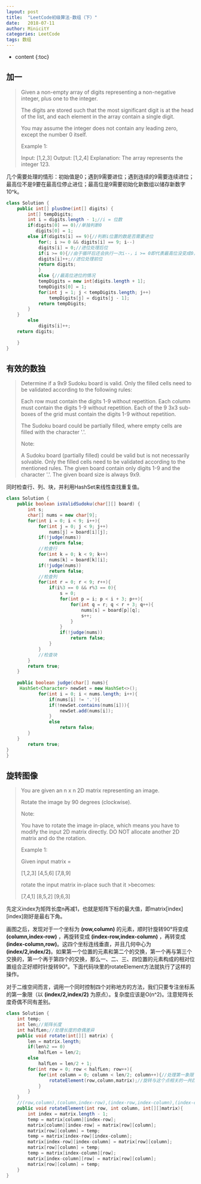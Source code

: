 ```yaml
---
layout: post
title:  "LeetCode初级算法-数组（下）"
date:   2018-07-11
author: MinicitY
categories: LeetCode
tags: 数组
---
```


* content
{:toc}

## **加一**
>Given a non-empty array of digits representing a non-negative integer, plus one to the integer.
>
>The digits are stored such that the most significant digit is at the head of the list, and each element in the array contain a single digit.
>
>You may assume the integer does not contain any leading zero, except the number 0 itself.
>
>Example 1:
>
>Input: [1,2,3]
>Output: [1,2,4]
>Explanation: The array represents the integer 123.




几个需要处理的情形：初始值是0；遇到9需要进位；遇到连续的9需要连续进位；最高位不是9要在最高位停止进位；最高位是9需要初始化新数组以储存新数字10^k。

```java
class Solution {
    public int[] plusOne(int[] digits) {
        int[] tempDigits;
        int i = digits.length - 1;//i = 位数
        if(digits[0] == 0)//单独判断0
           digits[0] = 1;
        else if(digits[i] == 9){//判断i位置的数是否需要进位
            for(; i >= 0 && digits[i] == 9; i--)
            digits[i] = 0;//进位处理后位
            if(i >= 0){//由于循环后还会执行一次i--，i >= 0即代表最高位没变成0，也就是最高位不是9
            digits[i]++;//进位处理前位
            return digits;
            }
            else {//最高位进位的情况
            tempDigits = new int[digits.length + 1];
            tempDigits[0] = 1;
            for(int j = 1; j < tempDigits.length; j++)
                tempDigits[j] = digits[j - 1];
            return tempDigits;
        }
    }
        else
            digits[i]++;
    return digits;
    
    }
}
```

## **有效的数独**

>Determine if a 9x9 Sudoku board is valid. Only the filled cells need to be validated according to the following rules:
>
>    Each row must contain the digits 1-9 without repetition.
>    Each column must contain the digits 1-9 without repetition.
>    Each of the 9 3x3 sub-boxes of the grid must contain the digits 1-9 without repetition.
>
>The Sudoku board could be partially filled, where empty cells are filled with the character '.'.
>
>Note:
>
>    A Sudoku board (partially filled) could be valid but is not necessarily solvable.
>    Only the filled cells need to be validated according to the mentioned rules.
>    The given board contain only digits 1-9 and the character '.'.
>    The given board size is always 9x9.

同时检查行、列、块，并利用HashSet来线性查找重复值。

```java
class Solution {
    public boolean isValidSudoku(char[][] board) {
        int s;
        char[] nums = new char[9];
        for(int i = 0; i < 9; i++){
            for(int j = 0; j < 9; j++)
                nums[j] = board[i][j];
            if(!judge(nums))
                return false;
            //检查行
            for(int k = 0; k < 9; k++)
                nums[k] = board[k][i];
            if(!judge(nums))
                return false;
            //检查列
            for(int r = 0; r < 9; r++){
                if(i%3 == 0 && r%3 == 0){
                    s = 0;
                    for(int p = i; p < i + 3; p++){
                        for(int q = r; q < r + 3; q++){
                            nums[s] = board[p][q];
                            s++;
                        }
                    }
                    if(!judge(nums))
                        return false;
                }
            }
            //检查块
        }
        return true;
    }
    
    public boolean judge(char[] nums){
     HashSet<Character> newSet = new HashSet<>();
        	for(int i = 0; i < nums.length; i++){
                if(nums[i] != '.'){
        		if(!newSet.contains(nums[i])){
        			newSet.add(nums[i]);
        		}   
                else
                    return false;
        }
    }
        return true;
}
}
```
## **旋转图像**

>You are given an n x n 2D matrix representing an image.
>
>Rotate the image by 90 degrees (clockwise).
>
>Note:
>
>You have to rotate the image in-place, which means you have to modify the input 2D matrix directly. DO NOT allocate another 2D matrix and do the rotation.
>
>Example 1:
>
>Given input matrix = 
>
>[1,2,3]
  [4,5,6]
  [7,8,9]
>
>rotate the input matrix in-place such that it >becomes:
>
>[7,4,1]
>[8,5,2]
>[9,6,3]

先定义index为矩阵长度n再减1，也就是矩阵下标的最大值，即matrix\[index\]\[index\]刚好是最右下角。

画图之后，发现对于一个坐标为 **(row,column)** 的元素，顺时针旋转90°将变成 **(column,index-row)** ，再旋转变成 **(index-row,index-column)** ，再转变成 **(index-column,row)**。这四个坐标连线垂直，并且几何中心为 **(index/2,index/2)**。如果第一个位置的元素和第二个的交换，第一个再与第三个交换的，第一个再于第四个的交换，那么一、二、三、四位置的元素构成的相对位置组合正好顺时针旋转90°。下面代码块里的rotateElement方法就执行了这样的操作。

对于二维空间而言，调用一个同时控制四个对称地方的方法，我们只要专注坐标系的第一象限（以 **(index/2,index/2)** 为原点）。复杂度应该是O(n^2)。注意矩阵长度奇偶不同有差别。

```java
class Solution {
    int temp;
    int len;//矩阵长度
    int halfLen;//处理长度的奇偶差异
    public void rotate(int[][] matrix) {
        len = matrix.length;
        if(len%2 == 0)
            halfLen = len/2;
        else
            halfLen = len/2 + 1;
        for(int row = 0; row < halfLen; row++){
            for(int column = 0; column < len/2; column++){//处理第一象限
                rotateElement(row,column,matrix);//旋转与这个点相关的一共四个相对位置的组合点
            }
        }
    }
    //(row,column),(column,index-row),(index-row,index-column),(index-column,row)为这四个相对位置的组合点
    public void rotateElement(int row, int column, int[][]matrix){
        int index = matrix.length - 1;
        temp = matrix[column][index-row];
        matrix[column][index-row] = matrix[row][column];
        matrix[row][column] = temp;
        temp = matrix[index-row][index-column];
        matrix[index-row][index-column] = matrix[row][column];
        matrix[row][column] = temp;
        temp = matrix[index-column][row];
        matrix[index-column][row] = matrix[row][column];
        matrix[row][column] = temp;
    }
}
```